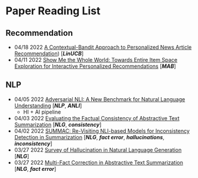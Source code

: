 # Paper Reading List

## Recommendation
* 04/18 2022 [A Contextual-Bandit Approach to Personalized News Article Recommendation](https://arxiv.org/pdf/1003.0146.pdf)) [***LinUCB***]
* 04/11 2022 [Show Me the Whole World: Towards Entire Item Space Exploration for Interactive Personalized Recommendations](https://arxiv.org/pdf/1003.0146.pdf) [***MAB***]
## NLP
* 04/05 2022 [Adversarial NLI: A New Benchmark for Natural Language Understanding](https://arxiv.org/pdf/1910.14599.pdf) [***NLP***, ***ANLI***]
    * HI + AI pipeline
* 04/03 2022 [Evaluating the Factual Consistency of Abstractive Text Summarization](https://arxiv.org/pdf/1910.12840.pdf) [***NLG***, ***consistency***]
* 04/02 2022 [SUMMAC: Re-Visiting NLI-based Models for Inconsistency Detection in Summarization](https://arxiv.org/pdf/2111.09525.pdf) [***NLG***, ***fact error***, ***hallucinations***, ***inconsistency***]
* 03/27 2022 [Survey of Hallucination in Natural Language Generation](https://arxiv.org/pdf/2202.03629.pdf) [***NLG***]
* 03/27 2022 [Multi-Fact Correction in Abstractive Text Summarization](https://arxiv.org/pdf/2010.02443.pdf) [***NLG***, ***fact error***]



